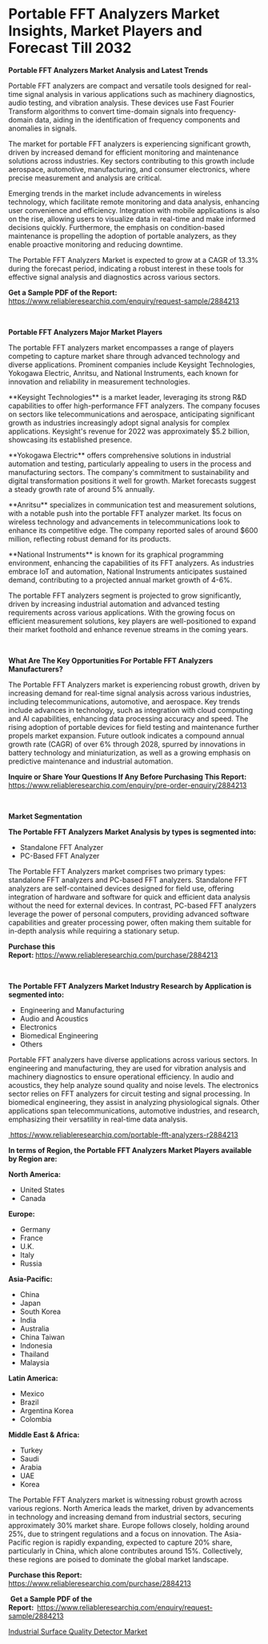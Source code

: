 <p><h1>Portable FFT Analyzers Market Insights, Market Players and Forecast Till 2032</h1></p><p><strong>Portable FFT Analyzers Market Analysis and Latest Trends</strong></p>
<p><p>Portable FFT analyzers are compact and versatile tools designed for real-time signal analysis in various applications such as machinery diagnostics, audio testing, and vibration analysis. These devices use Fast Fourier Transform algorithms to convert time-domain signals into frequency-domain data, aiding in the identification of frequency components and anomalies in signals.</p><p>The market for portable FFT analyzers is experiencing significant growth, driven by increased demand for efficient monitoring and maintenance solutions across industries. Key sectors contributing to this growth include aerospace, automotive, manufacturing, and consumer electronics, where precise measurement and analysis are critical. </p><p>Emerging trends in the market include advancements in wireless technology, which facilitate remote monitoring and data analysis, enhancing user convenience and efficiency. Integration with mobile applications is also on the rise, allowing users to visualize data in real-time and make informed decisions quickly. Furthermore, the emphasis on condition-based maintenance is propelling the adoption of portable analyzers, as they enable proactive monitoring and reducing downtime.</p><p>The Portable FFT Analyzers Market is expected to grow at a CAGR of 13.3% during the forecast period, indicating a robust interest in these tools for effective signal analysis and diagnostics across various sectors.</p></p>
<p><strong>Get a Sample PDF of the Report:&nbsp;</strong> <a href="https://www.reliableresearchiq.com/enquiry/request-sample/2884213?utm_campaign=2999&utm_medium=2&utm_source=Github&utm_content=ia&utm_term=13032025&utm_id=portable-fft-analyzers">https://www.reliableresearchiq.com/enquiry/request-sample/2884213</a></p>
<p>&nbsp;</p>
<p><strong>Portable FFT Analyzers Major Market Players</strong></p>
<p><p>The portable FFT analyzers market encompasses a range of players competing to capture market share through advanced technology and diverse applications. Prominent companies include Keysight Technologies, Yokogawa Electric, Anritsu, and National Instruments, each known for innovation and reliability in measurement technologies.</p><p>**Keysight Technologies** is a market leader, leveraging its strong R&D capabilities to offer high-performance FFT analyzers. The company focuses on sectors like telecommunications and aerospace, anticipating significant growth as industries increasingly adopt signal analysis for complex applications. Keysight's revenue for 2022 was approximately $5.2 billion, showcasing its established presence.</p><p>**Yokogawa Electric** offers comprehensive solutions in industrial automation and testing, particularly appealing to users in the process and manufacturing sectors. The company's commitment to sustainability and digital transformation positions it well for growth. Market forecasts suggest a steady growth rate of around 5% annually.</p><p>**Anritsu** specializes in communication test and measurement solutions, with a notable push into the portable FFT analyzer market. Its focus on wireless technology and advancements in telecommunications look to enhance its competitive edge. The company reported sales of around $600 million, reflecting robust demand for its products.</p><p>**National Instruments** is known for its graphical programming environment, enhancing the capabilities of its FFT analyzers. As industries embrace IoT and automation, National Instruments anticipates sustained demand, contributing to a projected annual market growth of 4-6%.</p><p>The portable FFT analyzers segment is projected to grow significantly, driven by increasing industrial automation and advanced testing requirements across various applications. With the growing focus on efficient measurement solutions, key players are well-positioned to expand their market foothold and enhance revenue streams in the coming years.</p></p>
<p>&nbsp;</p>
<p><strong>What Are The Key Opportunities For Portable FFT Analyzers Manufacturers?</strong></p>
<p><p>The Portable FFT Analyzers market is experiencing robust growth, driven by increasing demand for real-time signal analysis across various industries, including telecommunications, automotive, and aerospace. Key trends include advances in technology, such as integration with cloud computing and AI capabilities, enhancing data processing accuracy and speed. The rising adoption of portable devices for field testing and maintenance further propels market expansion. Future outlook indicates a compound annual growth rate (CAGR) of over 6% through 2028, spurred by innovations in battery technology and miniaturization, as well as a growing emphasis on predictive maintenance and industrial automation.</p></p>
<p><strong>Inquire or Share Your Questions If Any Before Purchasing This Report:</strong> <a href="https://www.reliableresearchiq.com/enquiry/pre-order-enquiry/2884213?utm_campaign=2999&utm_medium=2&utm_source=Github&utm_content=ia&utm_term=13032025&utm_id=portable-fft-analyzers">https://www.reliableresearchiq.com/enquiry/pre-order-enquiry/2884213</a></p>
<p>&nbsp;</p>
<p><strong>Market Segmentation</strong></p>
<p><strong>The Portable FFT Analyzers Market Analysis by types is segmented into:</strong></p>
<p><ul><li>Standalone FFT Analyzer</li><li>PC-Based FFT Analyzer</li></ul></p>
<p><p>The Portable FFT Analyzers market comprises two primary types: standalone FFT analyzers and PC-based FFT analyzers. Standalone FFT analyzers are self-contained devices designed for field use, offering integration of hardware and software for quick and efficient data analysis without the need for external devices. In contrast, PC-based FFT analyzers leverage the power of personal computers, providing advanced software capabilities and greater processing power, often making them suitable for in-depth analysis while requiring a stationary setup.</p></p>
<p><strong>Purchase this Report:&nbsp;</strong><a href="https://www.reliableresearchiq.com/purchase/2884213?utm_campaign=2999&utm_medium=2&utm_source=Github&utm_content=ia&utm_term=13032025&utm_id=portable-fft-analyzers">https://www.reliableresearchiq.com/purchase/2884213</a></p>
<p>&nbsp;</p>
<p><strong>The Portable FFT Analyzers Market Industry Research by Application is segmented into:</strong></p>
<p><ul><li>Engineering and Manufacturing</li><li>Audio and Acoustics</li><li>Electronics</li><li>Biomedical Engineering</li><li>Others</li></ul></p>
<p><p>Portable FFT analyzers have diverse applications across various sectors. In engineering and manufacturing, they are used for vibration analysis and machinery diagnostics to ensure operational efficiency. In audio and acoustics, they help analyze sound quality and noise levels. The electronics sector relies on FFT analyzers for circuit testing and signal processing. In biomedical engineering, they assist in analyzing physiological signals. Other applications span telecommunications, automotive industries, and research, emphasizing their versatility in real-time data analysis.</p></p>
<p><a href="https://www.reliableresearchiq.com/portable-fft-analyzers-r2884213?utm_campaign=2999&utm_medium=2&utm_source=Github&utm_content=ia&utm_term=13032025&utm_id=portable-fft-analyzers">&nbsp;https://www.reliableresearchiq.com/portable-fft-analyzers-r2884213</a></p>
<p><strong>In terms of Region, the Portable FFT Analyzers Market Players available by Region are:</strong></p>
<p>
    <p> <strong> North America: </strong>
        <ul>
            <li>United States</li>
            <li>Canada</li>
        </ul>
        </p> 
    <p> <strong> Europe: </strong>
        <ul>
            <li>Germany</li>
            <li>France</li>
            <li>U.K.</li>
            <li>Italy</li>
            <li>Russia</li>
        </ul>
        </p> 
    <p> <strong> Asia-Pacific: </strong>
        <ul>
            <li>China</li>
            <li>Japan</li>
            <li>South Korea</li>
            <li>India</li>
            <li>Australia</li>
            <li>China Taiwan</li>
            <li>Indonesia</li>
            <li>Thailand</li>
            <li>Malaysia</li>
        </ul>
        </p> 
    <p> <strong> Latin America: </strong>
        <ul>
            <li>Mexico</li>
            <li>Brazil</li>
            <li>Argentina Korea</li>
            <li>Colombia</li>
        </ul>
        </p> 
    <p> <strong> Middle East & Africa: </strong>
        <ul>
            <li>Turkey</li>
            <li>Saudi</li>
            <li>Arabia</li>
            <li>UAE</li>
            <li>Korea</li>
        </ul>
    </p>
    </p>
<p><p>The Portable FFT Analyzers market is witnessing robust growth across various regions. North America leads the market, driven by advancements in technology and increasing demand from industrial sectors, securing approximately 30% market share. Europe follows closely, holding around 25%, due to stringent regulations and a focus on innovation. The Asia-Pacific region is rapidly expanding, expected to capture 20% share, particularly in China, which alone contributes around 15%. Collectively, these regions are poised to dominate the global market landscape.</p></p>
<p><strong>Purchase this Report: </strong><a href="https://www.reliableresearchiq.com/purchase/2884213?utm_campaign=2999&utm_medium=2&utm_source=Github&utm_content=ia&utm_term=13032025&utm_id=portable-fft-analyzers">https://www.reliableresearchiq.com/purchase/2884213</a></p>
<p>&nbsp;<strong>Get a Sample PDF of the Report:&nbsp;&nbsp;</strong><a href="https://www.reliableresearchiq.com/enquiry/request-sample/2884213?utm_campaign=2999&utm_medium=2&utm_source=Github&utm_content=ia&utm_term=13032025&utm_id=portable-fft-analyzers">https://www.reliableresearchiq.com/enquiry/request-sample/2884213</a></p>
<p><strong></strong></p>
<p><p><a href="https://github.com/paljuhubeyde/Market-Research-Report-List-1/blob/main/industrial-surface-quality-detector-market.md?utm_campaign=2999&utm_medium=2&utm_source=Github&utm_content=ia&utm_term=13032025&utm_id=portable-fft-analyzers">Industrial Surface Quality Detector Market</a></p></p>